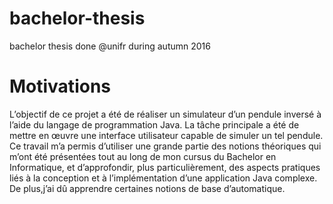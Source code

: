 # bachelor-thesis
bachelor thesis done @unifr during autumn 2016

# Motivations
L’objectif de ce projet a été de réaliser un simulateur d’un pendule inversé à l’aide du langage de programmation Java. La tâche principale a été de mettre en œuvre une interface utilisateur capable de simuler un tel pendule. Ce travail m’a permis d’utiliser une grande partie des notions théoriques qui m’ont été présentées tout au long de mon cursus du Bachelor en Informatique, et d’approfondir, plus particulièrement, des aspects pratiques liés à la conception et à l’implémentation d’une application Java complexe. De plus,j’ai dû apprendre certaines notions de base d’automatique.
